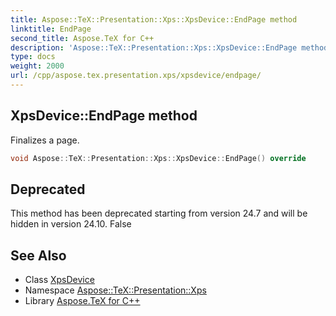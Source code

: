 ```yaml
---
title: Aspose::TeX::Presentation::Xps::XpsDevice::EndPage method
linktitle: EndPage
second_title: Aspose.TeX for C++
description: 'Aspose::TeX::Presentation::Xps::XpsDevice::EndPage method. Finalizes a page in C++.'
type: docs
weight: 2000
url: /cpp/aspose.tex.presentation.xps/xpsdevice/endpage/
---
```

## XpsDevice::EndPage method


Finalizes a page.

```cpp
void Aspose::TeX::Presentation::Xps::XpsDevice::EndPage() override
```


## Deprecated
This method has been deprecated starting from version 24.7 and will be hidden in version 24.10. False 

## See Also

* Class [XpsDevice](../)
* Namespace [Aspose::TeX::Presentation::Xps](../../)
* Library [Aspose.TeX for C++](../../../)
